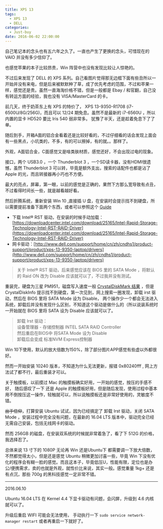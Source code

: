 ```yaml
---
title: XPS 13
tags:
  - XPS 13
  - DELL
categories:
  - Just-buy
date: 2016-06-02 22:00:00
---
```


自己笔记本的念头也有五六年之久了。一直也产生了更换的念头，可惜现在的 VAIO 并没有多少信仰了。

也感觉苹果的本子比较昂贵，Win 阵营中也没有发现比较让人惊艳的。

不过后来发现了 DELL 的 XPS 系列。自己看图片觉得那无边框下面有些丑所以一开始并没有来电，但是后来被默默种了草，成了优先考虑的范围，不过和苹果一样，感觉还是贵。虽然一直海淘价格不错，但是一般都是 Ebay / 和官翻，自己没有转运方面的经验，我也没有 VISA/MasterCard 的卡。

前几天，终于奶茶东上有 XPS 的特价了， XPS 13-9350-R1708 (i7-6500U/8G/256G)，而且可以 12/24 期免息。虽然不是最新的 i7-6560U ，所以内置的显卡 HD520 要比 Iris 540 弱非常多。 犹豫了半天，还是趁着免息下了了单。
<!--more-->
随后到手，开箱A面的铝合金看着还是比较好看的，不过仔细看的话会发现上面会有一些黑点，小坑类的，不多，有的可以擦掉，有的就。。那样了。

外观，A面铝合金，C面感觉又是啥类肤材质，感觉还好，不会出现过电的现象。

接口，两个 USB3.0 ，一个 Thunderblot 3 ，一个SD读卡器，没有HDMI很遗憾，虽然 Thunderblot 3 可以转，毕竟是额外支出，搜索的话配件也都是沾了 Apple 的光，而且转接器再小巧也不方便。

最大的亮点，屏幕，第一眼，以前的感觉是正确的，果然下方那么宽导致有点丑，不过看得时间长一些，就是越看越好看。

然后折腾系统，重新安装 Win 10 ,直接插 U 盘，在安装时会提示找不到硬盘，所以需要提前准备下面两个东西，或者可以参照这个 [Guide](https://www.reddit.com/r/Dell/comments/3sr1jh/windows_10_clean_install_guide/)

*   下载 Intel® RST 驱动，在安装的时候手动加载：[https://downloadcenter.intel.com/download/25165/Intel-Rapid-Storage-Technology-Intel-RST-RAID-Driver](https://downloadcenter.intel.com/download/25165/Intel-Rapid-Storage-Technology-Intel-RST-RAID-Driver)
*   网卡驱动：[http://www.dell.com/support/home/cn/zh/cndhs1/product-support/product/xps-13-9350-laptop/drivers](http://www.dell.com/support/home/cn/zh/cndhs1/product-support/product/xps-13-9350-laptop/drivers)
> 关于 Intel® RST 驱动，后来感觉应该在 BIOS 里的 SATA Mode ，将默认的 Raid ON 改为 Disable 应该就可以了，不过我并没有测试。

重装完，硬盘为三星 PM951，磁盘写入速度一般 [CrystalDiskMark 结果](https://i.imgur.com/AyDjZQhl.png) ，但是 CrystalDiskInfo 提示找不到硬盘，第一次见到，网上搜索一圈发现，卸载 irst 驱动，然后在 BIOS 里将 SATA Mode 设为 Disable， 两个操作少一个都会无法进入系统，卸载后并没有发现什么区别，不知道这个驱动是做什么的（所以说装系统时一开始就在 BIOS 里将 SATA 设为 Disable 应该就可以了。

> 卸载 Irst 驱动：  
> 设备管理器 - 存储控制器 INTEL SATA RAID Controller﻿  
> ﻿然后重启在BIOS中 将SATA Mode 设为 Disable  
> 卸载后会变成 标准NVM Express控制器  

Win 10下使用，默认的放大倍数为150%，除了部分图片APP感觉有些虚以外都很好。

然而一开始安装 10240 版本，不知道为什么无法更新，报错 0x80240fff , 网上方法试了都不行，最后重装才可以。

关于触摸板，以前摸过 Mac 的触摸板确实好用，一开始的感觉，按压的手感不好， 随后感叹了一下 还是 Apple 的触摸板好用，但是随后发现，使用过程中基本用不倒按压这一操作，轻触就可以，所以说触摸板还是非常好使用的，灵敏度不错。

<del>出于信仰</del>，打算安装 Ubuntu 试试，因为已经搞定了 卸载 Irst 驱动，关闭 SATA Mode ，安装过程中完全没有问题，在最新的 16.04 LTS 版本中，驱动完全已经无需自己安装，包括无线网卡的驱动。

然而 256GB 的磁盘，在安装双系统的时候就非常着急了，看了下 512G 的价格，我选择忍了。

总体来说 13 寸下的 1080P 无论再 Win 还是Ubuntu下 都需要调一下放大倍数， 不然都觉得太小，但是还是感觉 Ubuntu 稍微更加讨喜一些，毕竟 Win 下没有优化的程序会有糊一脸的感觉。而且这本子，毕竟低压U，性能有限，定位也是办公/便携需求，卖的也就是外观，就性价比来说，其实一般。感觉重量 1kg+ 还是有点沉，那些 700g 的黑科技感觉一定非常不错。

* * *

2016.06.10

Ubuntu 16.04 LTS 在 Kernel 4.4 下显卡驱动有问题，会闪屏，升级到 4.6 内核就可以了。

升级后重启 WIFI 可能会无法使用， 手动执行一下 `sudo service network-manager restart` 或者再重启一下就好了。
